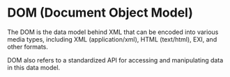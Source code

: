 # DOM (Document Object Model)

The DOM is the data model behind XML that can be encoded into various media types, including XML (application/xml), HTML (text/html), EXI, and other formats.

DOM also refers to a standardized API for accessing and manipulating data in this data model.
